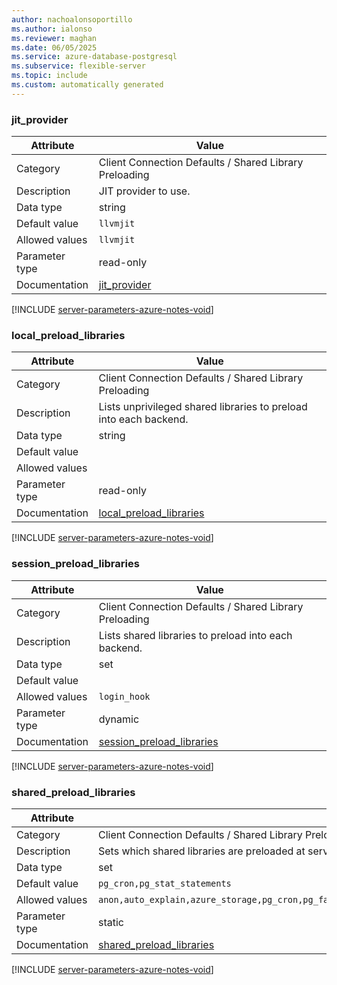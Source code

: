 ```yaml
---
author: nachoalonsoportillo
ms.author: ialonso
ms.reviewer: maghan
ms.date: 06/05/2025
ms.service: azure-database-postgresql
ms.subservice: flexible-server
ms.topic: include
ms.custom: automatically generated
---
```

### jit_provider

| Attribute | Value |
| --- | --- |
| Category | Client Connection Defaults / Shared Library Preloading |
| Description | JIT provider to use. |
| Data type | string |
| Default value | `llvmjit` |
| Allowed values | `llvmjit` |
| Parameter type | read-only |
| Documentation | [jit_provider](https://www.postgresql.org/docs/12/runtime-config-client.html#GUC-JIT-PROVIDER) |


[!INCLUDE [server-parameters-azure-notes-void](./server-parameters-azure-notes-void.md)]



### local_preload_libraries

| Attribute | Value |
| --- | --- |
| Category | Client Connection Defaults / Shared Library Preloading |
| Description | Lists unprivileged shared libraries to preload into each backend. |
| Data type | string |
| Default value | |
| Allowed values | |
| Parameter type | read-only |
| Documentation | [local_preload_libraries](https://www.postgresql.org/docs/12/runtime-config-client.html#GUC-LOCAL-PRELOAD-LIBRARIES) |


[!INCLUDE [server-parameters-azure-notes-void](./server-parameters-azure-notes-void.md)]



### session_preload_libraries

| Attribute | Value |
| --- | --- |
| Category | Client Connection Defaults / Shared Library Preloading |
| Description | Lists shared libraries to preload into each backend. |
| Data type | set |
| Default value | |
| Allowed values | `login_hook` |
| Parameter type | dynamic |
| Documentation | [session_preload_libraries](https://www.postgresql.org/docs/12/runtime-config-client.html#GUC-SESSION-PRELOAD-LIBRARIES) |


[!INCLUDE [server-parameters-azure-notes-void](./server-parameters-azure-notes-void.md)]



### shared_preload_libraries

| Attribute | Value |
| --- | --- |
| Category | Client Connection Defaults / Shared Library Preloading |
| Description | Sets which shared libraries are preloaded at server start. |
| Data type | set |
| Default value | `pg_cron,pg_stat_statements` |
| Allowed values | `anon,auto_explain,azure_storage,pg_cron,pg_failover_slots,pg_hint_plan,pg_partman_bgw,pg_prewarm,pg_squeeze,pg_stat_statements,pgaudit,pglogical,timescaledb,wal2json` |
| Parameter type | static |
| Documentation | [shared_preload_libraries](https://www.postgresql.org/docs/12/runtime-config-client.html#GUC-SHARED-PRELOAD-LIBRARIES) |


[!INCLUDE [server-parameters-azure-notes-void](./server-parameters-azure-notes-void.md)]



